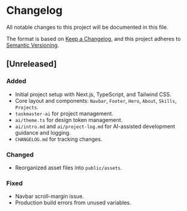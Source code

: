 # Changelog

All notable changes to this project will be documented in this file.

The format is based on [Keep a Changelog](https://keepachangelog.com/en/1.0.0/),
and this project adheres to [Semantic Versioning](https://semver.org/spec/v2.0.0.html).

## [Unreleased]

### Added
- Initial project setup with Next.js, TypeScript, and Tailwind CSS.
- Core layout and components: `Navbar`, `Footer`, `Hero`, `About`, `Skills`, `Projects`.
- `taskmaster-ai` for project management.
- `ai/theme.ts` for design token management.
- `ai/intro.md` and `ai/project-log.md` for AI-assisted development guidance and logging.
- `CHANGELOG.md` for tracking changes.

### Changed
- Reorganized asset files into `public/assets`.

### Fixed
- Navbar scroll-margin issue.
- Production build errors from unused variables. 